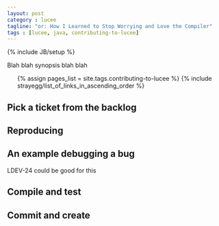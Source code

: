 ```yaml
---
layout: post
category : lucee
tagline: "or: How I Learned to Stop Worrying and Love the Compiler"
tags : [lucee, java, contributing-to-lucee]
---
```

{% include JB/setup %}

Blah blah synopsis blah blah

<ul>
	{% assign pages_list = site.tags.contributing-to-lucee %}  
	{% include strayegg/list_of_links_in_ascending_order %}
</ul>

## Pick a ticket from the backlog

## Reproducing

## An example debugging a bug 

LDEV-24 could be good for this

## Compile and test

## Commit and create 
